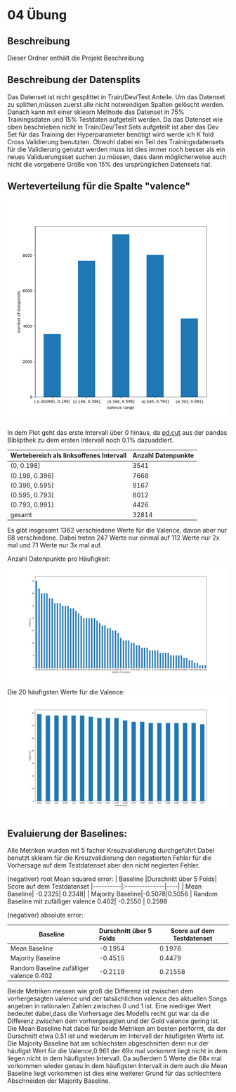# 04  Übung 

## Beschreibung
Dieser Ordner enthält die Projekt Beschreibung

## Beschreibung der Datensplits
Das Datenset ist nicht gesplittet in Train/Dev/Test Anteile. Um das Datenset zu splitten,müssen zuerst
alle nicht notwendigen Spalten gelöscht werden. Danach kann mit einer sklearn Methode das Datenset in 75% 
Trainingsdaten und 15% Testdaten aufgeteilt werden.
Da das Datenset wie oben beschrieben nicht in Train/Dev/Test Sets aufgeteilt ist aber das Dev Set für das 
Training der Hyperparameter benötigt wird werde ich K fold Cross Validierung benutzten. 
Obwohl dabei ein Teil des Trainingsdatensets für die Validierung genutzt werden muss ist dies immer noch besser
als ein neues Validuerungsset suchen zu müssen, dass dann möglicherweise auch nicht die vorgebene Größe von 15% des 
ursprünglichen Datensets hat.

## Werteverteilung für die Spalte "valence"
![.Werte_verteilung](plots/valence_distribution.png)

In dem Plot geht das erste Intervall über 0 hinaus, da [pd.cut]( https://pandas.pydata.org/pandas-docs/stable/reference/api/pandas.cut.html) aus der pandas Biblipthek zu dem ersten Intervall noch 0.1% dazuaddiert. 

| Wertebereich als linksoffenes Intervall      | Anzahl Datenpunkte
|----------------------------------------------|------|
| (0, 0.198]         | 3541 |
| (0.198, 0.396]     | 7668 |
| (0.396, 0.595]     | 9167 |
| (0.595, 0.793]     | 8012 |
| (0.793, 0.991]     | 4426 |
| gesamt             | 32814|


Es gibt insgesamt 1362 verschiedene Werte für die Valence, davon aber nur 68 verschiedene. Dabei treten 247 Werte nur einmal auf 
112 Werte nur 2x mal und 71 Werte nur 3x mal auf. 

Anzahl Datenpunkte pro Häufigkeit:
![Werteverteilung](plots/datapoints_per_frequency.png)

Die 20 häufigsten Werte für die Valence:
![Werteverteilung](plots/20_most_frequent_values.png)

## Evaluierung der Baselines:
Alle Metriken wurden mit 5 facher Kreuzvalidierung durchgeführt
Dabei benutzt sklearn für die Kreuzvalidierung den negatierten Fehler
für die Vorhersage auf dem Testdatenset aber den nicht negierten Fehler.

(negativer) root Mean squared error:
| Baseline |Durschnitt über 5 Folds| Score auf dem Testdatenset
|----------|:--------------|----|
| Mean Baseline| -0.2325| 0.2348|
| Majority Baseline|-0.5078|0.5056
| Random Baseline mit zufälliger valence 0.402| -0.2550 | 0.2598

(negativer) absolute error: 

| Baseline |Durschnitt über 5 Folds|Score auf dem Testdatenset
|----------|:--------------|----|
| Mean Baseline| -0.1954| 0.1976
| Majority Baseline|-0.4515| 0.4479
| Random Baseline zufälliger valence 0.402|-0.2119 |0.21558|


Beide Metriken messen wie groß die Differenz ist zwischen dem vorhergesagten valence und der tatsächlichen valence des aktuellen Songs angeben in rationalen Zahlen zwischen 0 und 1 ist. Eine niedriger Wert bedeutet dabei,dass die Vorhersage des Modells recht gut war da die Differenz zwischen dem vorhergesagten und der Gold valence gering ist.
Die Mean Baseline hat dabei für beide Metriken am besten performt, da der Durschnitt etwa 0.51 ist und wiederum im Intervall der häufigsten Werte ist.
Die Majority Baseline hat am schlechsten abgeschnitten denn nur der häufigst Wert für die Valence,0.961 der 69x mal vorkommt liegt nicht in dem liegen nicht in dem häufigsten Intervall.
Da außerdem 5 Werte die 68x mal vorkommen wieder genau in dem häufigsten Intervall in dem auch die Mean Baseline liegt vorkommen ist dies eine weiterer Grund für das schlechtere Abschneiden der Majority Baseline.